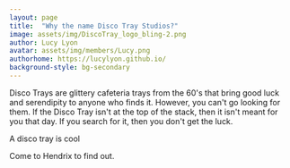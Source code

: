 ```yaml
---
layout: page
title:  "Why the name Disco Tray Studios?"
image: assets/img/DiscoTray_logo_bling-2.png
author: Lucy Lyon
avatar: assets/img/members/Lucy.png
authorhome: https://lucylyon.github.io/
background-style: bg-secondary
---
```


Disco Trays are glittery cafeteria trays from the 60's that bring good luck and serendipity to anyone who finds it. However, you can't go looking for them. If the Disco Tray isn't at the top of the stack, then it isn't meant for you that day. If you search for it, then you don't get the luck.

A disco tray is cool

Come to Hendrix to find out.
